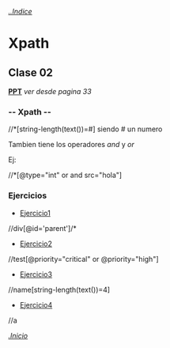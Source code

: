 *[..Indice](../#---indice---)*


# Xpath
## Clase 02

**[PPT](../clase01/clase1_y_clase2.pdf)** *ver desde pagina 33*

### -- Xpath --

//*[string-length(text())=#] siendo # un numero

Tambien tiene los operadores *and* y *or*

Ej:

//*[@type="int" or and src="hola"]


### Ejercicios

- [Ejercicio1](https://rodixxi.github.io/testingAtomation_Java_H_A_2016/clase02/xpath%20ex2/1.html)

//div[@id='parent']/*
- [Ejercicio2](https://rodixxi.github.io/testingAtomation_Java_H_A_2016/clase02/xpath%20ex2/2.html)

//test[@priority="critical" or @priority="high"]
- [Ejercicio3](https://rodixxi.github.io/testingAtomation_Java_H_A_2016/clase02/xpath%20ex2/3.html)

//name[string-length(text())=4]
- [Ejercicio4](https://rodixxi.github.io/testingAtomation_Java_H_A_2016/clase02/xpath%20ex2/4.html)

//a


*[.Inicio](#)*